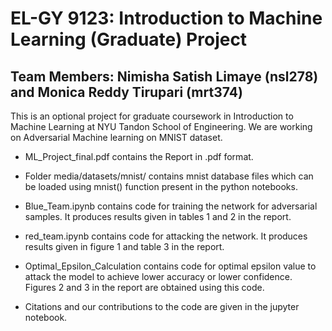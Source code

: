 # EL-GY 9123: Introduction to Machine Learning (Graduate) Project
## Team Members: Nimisha Satish Limaye (nsl278) and Monica Reddy Tirupari (mrt374)

This is an optional project for graduate coursework in Introduction to Machine Learning at NYU Tandon School of Engineering. We are working on Adversarial Machine learning on MNIST dataset.

- ML_Project_final.pdf contains the Report in .pdf format.

- Folder media/datasets/mnist/ contains mnist database files which can be loaded using mnist() function present in the python notebooks.

- Blue_Team.ipynb contains code for training the network for adversarial samples. It produces results given in tables 1 and 2 in the report.

- red_team.ipynb contains code for attacking the network. It produces results given in figure 1 and table 3 in the report.

- Optimal_Epsilon_Calculation contains code for optimal epsilon value to attack the model to achieve lower accuracy or lower confidence. Figures 2 and 3 in the report are obtained using this code.

- Citations and our contributions to the code are given in the jupyter notebook.
